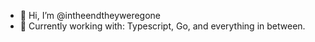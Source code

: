 - 👋 Hi, I’m @intheendtheyweregone
- 👀 Currently working with: Typescript, Go, and everything in between.


